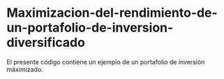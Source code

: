 # Maximizacion-del-rendimiento-de-un-portafolio-de-inversion-diversificado
El presente código contiene un ejemplo de un portafolio de inversión máximizado.
